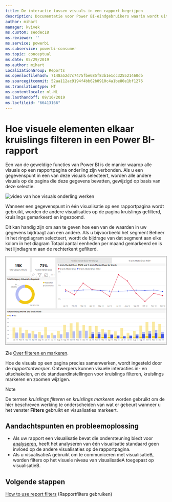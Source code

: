 ```yaml
---
title: De interactie tussen visuals in een rapport begrijpen
description: Documentatie voor Power BI-eindgebruikers waarin wordt uitgelegd hoe visuals op een rapportpagina werken.
author: mihart
manager: kvivek
ms.custom: seodec18
ms.reviewer: ''
ms.service: powerbi
ms.subservice: powerbi-consumer
ms.topic: conceptual
ms.date: 05/29/2019
ms.author: mihart
LocalizationGroup: Reports
ms.openlocfilehash: 7148a52d7c7475fbe685f83b1e1cc325521460db
ms.sourcegitcommit: 52aa112ac9194f4bb62b0910c4a1be80e1bf1276
ms.translationtype: HT
ms.contentlocale: nl-NL
ms.lasthandoff: 09/16/2019
ms.locfileid: "66413166"
---
```

# <a name="how-visuals-cross-filter-each-other-in-a-power-bi-report"></a>Hoe visuele elementen elkaar kruislings filteren in een Power BI-rapport
Een van de geweldige functies van Power BI is de manier waarop alle visuals op een rapportpagina onderling zijn verbonden. Als u een gegevenspunt in een van deze visuals selecteert, worden alle andere visuals op de pagina die deze gegevens bevatten, gewijzigd op basis van deze selectie. 

![video van hoe visuals onderling werken](media/end-user-interactions/interactions.gif)

Wanneer een gegevenspunt in één visualisatie op een rapportpagina wordt gebruikt, worden de andere visualisaties op de pagina kruislings gefilterd, kruislings gemarkeerd en ingezoomd. 

Dit kan handig zijn om aan te geven hoe een van de waarden in uw gegevens bijdraagt aan een andere. Als u bijvoorbeeld het segment Beheer in het ringdiagram selecteert, wordt de bijdrage van dat segment aan elke kolom in het diagram Totaal aantal eenheden per maand gemarkeerd en is het lijndiagram aan de rechterkant gefilterd.

![afbeelding van hoe visuals onderling werken](media/end-user-interactions/power-bi-interactions.png)

Zie [Over filteren en markeren](../power-bi-reports-filters-and-highlighting.md). 

Hoe de visuals op een pagina precies samenwerken, wordt ingesteld door de *rapportontwerper*. Ontwerpers kunnen visuele interacties in- en uitschakelen, en de standaardinstellingen voor kruislings filteren, kruislings markeren en zoomen wijzigen. 
  
> [!NOTE]
> De termen *kruislings filteren* en *kruislings markeren* worden gebruikt om de hier beschreven werking te onderscheiden van wat er gebeurt wanneer u het venster **Filters** gebruikt en visualisaties markeert.  

## <a name="considerations-and-troubleshooting"></a>Aandachtspunten en probleemoplossing
- Als uw rapport een visualisatie bevat die ondersteuning biedt voor [analyseren](../power-bi-visualization-drill-down.md), heeft het analyseren van één visualisatie standaard geen invloed op de andere visualisaties op de rapportpagina.     
- Als u visualisatieA gebruikt om te communiceren met visualisatieB, worden filters op het visuele niveau van visualisatieA toegepast op visualisatieB.

## <a name="next-steps"></a>Volgende stappen
[How to use report filters](../power-bi-how-to-report-filter.md) (Rapportfilters gebruiken)
